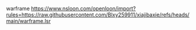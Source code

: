 warframe
https://www.nsloon.com/openloon/import?rules=https://raw.githubusercontent.com/Blxy259911/xiajibaxie/refs/heads/main/warframe.lsr
